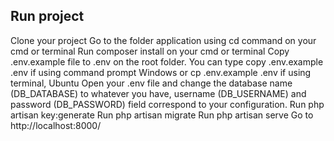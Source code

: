  ## Run project
Clone your project
Go to the folder application using cd command on your cmd or terminal
Run composer install on your cmd or terminal
Copy .env.example file to .env on the root folder. You can type copy .env.example .env if using command prompt Windows or cp .env.example .env if using terminal, Ubuntu
Open your .env file and change the database name (DB_DATABASE) to whatever you have, username (DB_USERNAME) and password (DB_PASSWORD) field correspond to your configuration.
Run php artisan key:generate
Run php artisan migrate
Run php artisan serve
Go to http://localhost:8000/
